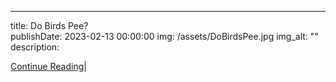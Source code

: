 ---
title: Do Birds Pee?  
publishDate: 2023-02-13 00:00:00
img: /assets/DoBirdsPee.jpg
img_alt: ""
description: 

<a href="[https://insideclimatenews.org/news/09012023/low-salt-marsh-habitats-carbon-climate-change/](https://www.livescience.com/do-birds-pee#:~:text=Birds%20have%20one%20hole%20to,onto%20cars%20and%20unsuspecting%20humans.) " target="_blank">Continue Reading</a>|



